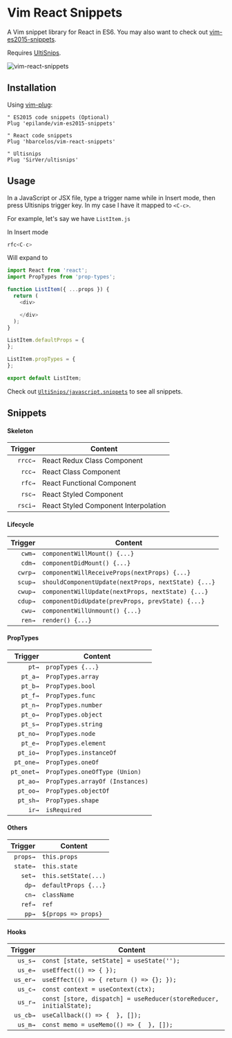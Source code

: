 # Vim React Snippets

A Vim snippet library for React in ES6. You may also want to check out [vim-es2015-snippets](https://github.com/epilande/vim-es2015-snippets).

Requires [UltiSnips](https://github.com/SirVer/ultisnips).

![vim-react-snippets](https://i.imgur.com/y1wcKVy.gif)

## Installation

Using [vim-plug](https://github.com/junegunn/vim-plug):

```vim
" ES2015 code snippets (Optional)
Plug 'epilande/vim-es2015-snippets'

" React code snippets
Plug 'hbarcelos/vim-react-snippets'

" Ultisnips
Plug 'SirVer/ultisnips'
```

## Usage
In a JavaScript or JSX file, type a trigger name while in Insert mode, then press Ultisnips trigger key. In my case I have it mapped to `<C-c>`.

For example, let's say we have `ListItem.js`

In Insert mode

```javascript
rfc<C-c>
```

Will expand to

```javascript
import React from 'react';
import PropTypes from 'prop-types';

function ListItem({ ...props }) {
  return (
    <div>

    </div>
  );
}

ListItem.defaultProps = {
};

ListItem.propTypes = {
};

export default ListItem;
```

Check out [`UltiSnips/javascript.snippets`](UltiSnips/javascript.snippets) to see all snippets.


## Snippets

#### Skeleton

| Trigger  | Content |
| -------: | ------- |
| `rrcc→`  | React Redux Class Component |
| `rcc→`   | React Class Component |
| `rfc→`   | React Functional Component |
| `rsc→`   | React Styled Component |
| `rsci→`   | React Styled Component Interpolation |


#### Lifecycle

| Trigger  | Content |
| -------: | ------- |
| `cwm→`   | `componentWillMount() {...}` |
| `cdm→`   | `componentDidMount() {...}` |
| `cwrp→`  | `componentWillReceiveProps(nextProps) {...}` |
| `scup→`  | `shouldComponentUpdate(nextProps, nextState) {...}` |
| `cwup→`  | `componentWillUpdate(nextProps, nextState) {...}` |
| `cdup→`  | `componentDidUpdate(prevProps, prevState) {...}` |
| `cwu→`   | `componentWillUnmount() {...}` |
| `ren→`   | `render() {...}` |


#### PropTypes

| Trigger    | Content |
| -------:   | ------- |
| `pt→`      | `propTypes {...}` |
| `pt_a→`    | `PropTypes.array` |
| `pt_b→`    | `PropTypes.bool` |
| `pt_f→`    | `PropTypes.func` |
| `pt_n→`    | `PropTypes.number` |
| `pt_o→`    | `PropTypes.object` |
| `pt_s→`    | `PropTypes.string` |
| `pt_no→`   | `PropTypes.node` |
| `pt_e→`    | `PropTypes.element` |
| `pt_io→`   | `PropTypes.instanceOf` |
| `pt_one→`  | `PropTypes.oneOf` |
| `pt_onet→` | `PropTypes.oneOfType (Union)` |
| `pt_ao→`   | `PropTypes.arrayOf (Instances)` |
| `pt_oo→`   | `PropTypes.objectOf` |
| `pt_sh→`   | `PropTypes.shape` |
| `ir→`      | `isRequired` |

#### Others

| Trigger  | Content |
| -------: | ------- |
| `props→` | `this.props` |
| `state→` | `this.state` |
| `set→`   | `this.setState(...)` |
| `dp→`    | `defaultProps {...}` |
| `cn→`    | `className` |
| `ref→`   | `ref` |
| `pp→`    | `${props => props}` |

#### Hooks

| Trigger  | Content |
| -------: | ------- |
| `us_s→`  | `const [state, setState] = useState('');` |
| `us_e→`  | `useEffect(() => { });`                   |
| `us_er→` | `useEffect(() => { return () => {}; });`  |
| `us_c→`  | `const context = useContext(ctx);`        |
| `us_r→`  | `const [store, dispatch] = useReducer(storeReducer, initialState);` |
| `us_cb→` | `useCallback(() => {  }, []);` |
| `us_m→`  | `const memo = useMemo(() => {  }, []);` |
